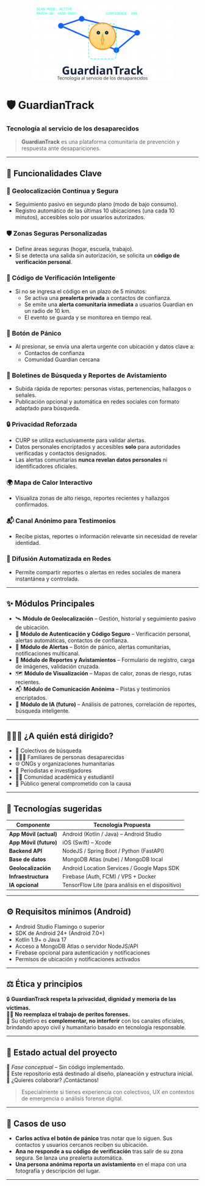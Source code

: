 <p align="center">
  <img src="/docs/GuardianTrack-logo.svg" alt="God's Eye Logo" height="200px" />
</p>

# 🛡️ GuardianTrack  
### **Tecnología al servicio de los desaparecidos**

> **GuardianTrack** es una plataforma comunitaria de prevención y respuesta ante desapariciones.

---

## 🚀 Funcionalidades Clave

### 📍 Geolocalización Continua y Segura  
- Seguimiento pasivo en segundo plano (modo de bajo consumo).  
- Registro automático de las últimas 10 ubicaciones (una cada 10 minutos), accesibles solo por usuarios autorizados.

### 🛡️ Zonas Seguras Personalizadas  
- Define áreas seguras (hogar, escuela, trabajo).  
- Si se detecta una salida sin autorización, se solicita un **código de verificación personal**.  

### 🔐 Código de Verificación Inteligente  
- Si no se ingresa el código en un plazo de 5 minutos:  
  - Se activa una **prealerta privada** a contactos de confianza.  
  - Se emite una **alerta comunitaria inmediata** a usuarios Guardian en un radio de 10 km.  
  - El evento se guarda y se monitorea en tiempo real.

### 🚨 Botón de Pánico  
- Al presionar, se envía una alerta urgente con ubicación y datos clave a:  
  - Contactos de confianza  
  - Comunidad Guardian cercana  

### 🧩 Boletines de Búsqueda y Reportes de Avistamiento  
- Subida rápida de reportes: personas vistas, pertenencias, hallazgos o señales.  
- Publicación opcional y automática en redes sociales con formato adaptado para búsqueda.

### 🔒 Privacidad Reforzada  
- CURP se utiliza exclusivamente para validar alertas.  
- Datos personales encriptados y accesibles **solo** para autoridades verificadas y contactos designados.  
- Las alertas comunitarias **nunca revelan datos personales** ni identificadores oficiales.

### 🌍 Mapa de Calor Interactivo  
- Visualiza zonas de alto riesgo, reportes recientes y hallazgos confirmados.

### 📬 Canal Anónimo para Testimonios  
- Recibe pistas, reportes o información relevante sin necesidad de revelar identidad.

### 📲 Difusión Automatizada en Redes  
- Permite compartir reportes o alertas en redes sociales de manera instantánea y controlada.

---

## ✨ Módulos Principales

- 🛰️ **Módulo de Geolocalización** – Gestión, historial y seguimiento pasivo de ubicación.  
- 🔐 **Módulo de Autenticación y Código Seguro** – Verificación personal, alertas automáticas, contactos de confianza.  
- 📡 **Módulo de Alertas** – Botón de pánico, alertas comunitarias, notificaciones multicanal.  
- 🧾 **Módulo de Reportes y Avistamientos** – Formulario de registro, carga de imágenes, validación cruzada.  
- 🗺️ **Módulo de Visualización** – Mapas de calor, zonas de riesgo, rutas recientes.  
- 📬 **Módulo de Comunicación Anónima** – Pistas y testimonios encriptados.  
- 🤖 **Módulo de IA (futuro)** – Análisis de patrones, correlación de reportes, búsqueda inteligente.

---

## 🧑‍🤝‍🧑 ¿A quién está dirigido?

- 🧭 Colectivos de búsqueda  
- 👨‍👩‍👧 Familiares de personas desaparecidas  
- 🌐 ONGs y organizaciones humanitarias  
- 📰 Periodistas e investigadores  
- 🧑‍🏫 Comunidad académica y estudiantil  
- 👥 Público general comprometido con la causa

---

## 🧰 Tecnologías sugeridas

| Componente             | Tecnología Propuesta                              |
| ---------------------- | ------------------------------------------------- |
| **App Móvil (actual)** | Android (Kotlin / Java) – Android Studio          |
| **App Móvil (futuro)** | iOS (Swift) – Xcode                               |
| **Backend API**        | NodeJS / Spring Boot / Python (FastAPI)           |
| **Base de datos**      | MongoDB Atlas (nube) / MongoDB local              |
| **Geolocalización**    | Android Location Services / Google Maps SDK       |
| **Infraestructura**    | Firebase (Auth, FCM) / VPS + Docker               |
| **IA opcional**        | TensorFlow Lite (para análisis en el dispositivo) |

---

## ⚙️ Requisitos mínimos (Android)

 - Android Studio Flamingo o superior
 - SDK de Android 24+ (Android 7.0+)
 - Kotlin 1.9+ o Java 17
 - Acceso a MongoDB Atlas o servidor NodeJS/API
 - Firebase opcional para autenticación y notificaciones
 - Permisos de ubicación y notificaciones activados

---

## ⚖️ Ética y principios

🔒 **GuardianTrack respeta la privacidad, dignidad y memoria de las víctimas.**  
🧑‍⚕️ **No reemplaza el trabajo de peritos forenses.**  
🤝 Su objetivo es **complementar, no interferir** con los canales oficiales, brindando apoyo civil y humanitario basado en tecnología responsable.

---

## 🧪 Estado actual del proyecto

📍 *Fase conceptual* – Sin código implementado.  
🧭 Este repositorio está destinado al diseño, planeación y estructura inicial.  
🤝 ¿Quieres colaborar? ¡Contáctanos!

> Especialmente si tienes experiencia con colectivos, UX en contextos de emergencia o análisis forense digital.

---

## 🧭 Casos de uso

- **Carlos activa el botón de pánico** tras notar que lo siguen. Sus contactos y usuarios cercanos reciben su ubicación.  
- **Ana no responde a su código de verificación** tras salir de su zona segura. Se lanza una prealerta automática.  
- **Una persona anónima reporta un avistamiento** en el mapa con una fotografía y descripción del lugar.

---

